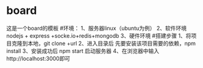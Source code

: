 # board
这是一个board的模板
#环境：
1、服务器linux（ubuntu为例）
2、软件环境 nodejs + express +socke.io+redis+mongodb
3、硬件环境
#搭建步骤
1、将项目克隆到本地，git clone +url
2、进入目录后 先要安装该项目需要的依赖，npm install
3、安装成功后 npm start 启动服务器
4、在浏览器中输入http://localhost:3000即可
